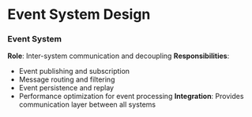 # Event System Design

### Event System
**Role**: Inter-system communication and decoupling
**Responsibilities**:
- Event publishing and subscription
- Message routing and filtering
- Event persistence and replay
- Performance optimization for event processing
**Integration**: Provides communication layer between all systems
